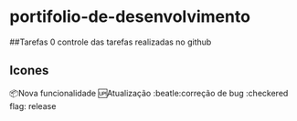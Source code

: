 # portifolio-de-desenvolvimento
##Tarefas
0 controle das tarefas realizadas no github

## Icones
:package:Nova funcionalidade
:up:Atualização
:beatle:correção de bug 
:checkered flag: release


